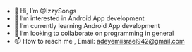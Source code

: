 - 👋 Hi, I’m @IzzySongs
- 👀 I’m interested in Android App development
- 🌱 I’m currently learning Android App development
- 💞️ I’m looking to collaborate on programming in general
- 📫 How to reach me , Email: adeyemiisrael942@gmail.com

<!---
IzzySongs/IzzySongs is a ✨ special ✨ repository because its `README.md` (this file) appears on your GitHub profile.
You can click the Preview link to take a look at your changes.
--->
